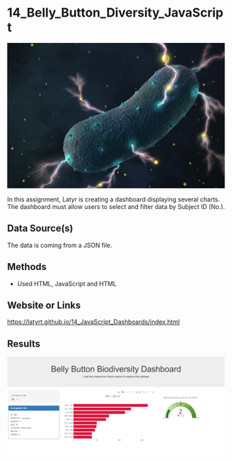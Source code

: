 # 14_Belly_Button_Diversity_JavaScript 

<p align="center">
  <img src="bacteria.jpg">
</p>

In this assignment, Latyr is creating a dashboard displaying several charts. The dashboard must allow users to select and filter data by Subject ID (No.).

## Data Source(s)
The data is coming from a JSON file.
## Methods
* Used HTML, JavaScript and HTML

## Website or Links
https://latyrt.github.io/14_JavaScript_Dashboards/index.html

## Results
![GitHub Logo](Charts.png)
